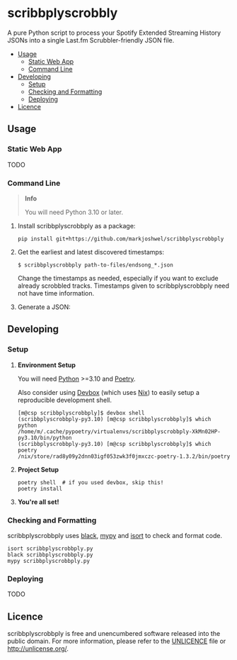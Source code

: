 # scribbplyscrobbly

A pure Python script to process your Spotify Extended Streaming History JSONs into a
single Last.fm Scrubbler-friendly JSON file.

- [Usage](#usage)
    - [Static Web App](#static-web-app)
    - [Command Line](#command-line)
- [Developing](#developing)
    - [Setup](#setup)
    - [Checking and Formatting](#checking-and-formatting)
    - [Deploying](#deploying)
- [Licence](#licence)

## Usage

### Static Web App

TODO

### Command Line

> **Info**
>
> You will need Python 3.10 or later.

1. Install scribbplyscrobbply as a package:

    ```
    pip install git+https://github.com/markjoshwel/scribbplyscrobbply
    ```

2. Get the earliest and latest discovered timestamps:

    ```
    $ scribbplyscrobbply path-to-files/endsong_*.json
    ```

    Change the timestamps as needed, especially if you want to exclude already scrobbled
    tracks. Timestamps given to scribbplyscrobbply need not have time information. 

3. Generate a JSON:



## Developing

### Setup

1. **Environment Setup**

    You will need [Python](https://www.python.org/) >=3.10 and
    [Poetry](https://github.com/python-poetry/poetry).

    Also consider using [Devbox](https://github.com/jetpack-io/devbox) (which uses
    [Nix](https://nixos.org/)) to easily setup a reproducible development shell.

    ```
    [m@csp scribbplyscrobbply]$ devbox shell
    (scribbplyscrobbply-py3.10) [m@csp scribbplyscrobbply]$ which python
    /home/m/.cache/pypoetry/virtualenvs/scribbplyscrobbply-XkMn02HP-py3.10/bin/python
    (scribbplyscrobbply-py3.10) [m@csp scribbplyscrobbply]$ which poetry
    /nix/store/rad8y09y2dnn03igf053zwk3f0jmxczc-poetry-1.3.2/bin/poetry
    ```

2. **Project Setup**

    ```shell
    poetry shell  # if you used devbox, skip this!
    poetry install
    ```

3. **You're all set!**

### Checking and Formatting

scribbplyscrobbply uses [black](https://github.com/psf/black),
[mypy](https://github.com/python/mypy) and [isort](https://github.com/PyCQA/isort)
to check and format code.

```
isort scribbplyscrobbply.py
black scribbplyscrobbply.py
mypy scribbplyscrobbply.py
```

### Deploying

TODO

## Licence

scribbplyscrobbply is free and unencumbered software released into the public domain.
For more information, please refer to the [UNLICENCE](/UNLICENCE) file or
<http://unlicense.org/>.

